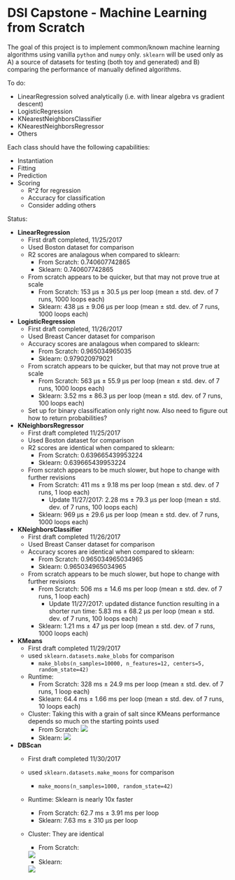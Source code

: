 # DSI Capstone - Machine Learning from Scratch

The goal of this project is to implement common/known machine learning algorithms using vanilla `python` and `numpy` only. `sklearn` will be used only as A) a source of datasets for testing (both toy and generated) and B) comparing the performance of manually defined algorithms.

To do:

* LinearRegression solved analytically (i.e. with linear algebra vs gradient descent)
* LogisticRegression
* KNearestNeighborsClassifier
* KNearestNeighborsRegressor
* Others

Each class should have the following capabilities:

* Instantiation
* Fitting
* Prediction
* Scoring
	* R^2 for regression
	* Accuracy for classification
	* Consider adding others
	
Status:

* **LinearRegression**
	* First draft completed, 11/25/2017
	* Used Boston dataset for comparison
	* R2 scores are analagous when compared to sklearn:
		* From Scratch: 0.740607742865
		* Sklearn: 0.740607742865
	* From scratch appears to be quicker, but that may not prove true at scale
		* From Scratch: 153 µs ± 30.5 µs per loop (mean ± std. dev. of 7 runs, 1000 loops each)
		* Sklearn: 438 µs ± 9.06 µs per loop (mean ± std. dev. of 7 runs, 1000 loops each)
* **LogisticRegression**
	* First draft completed, 11/26/2017
	* Used Breast Cancer dataset for comparison
	* Accuracy scores are analagous when compared to sklearn:
		* From Scratch: 0.965034965035
		* Sklearn: 0.979020979021
	* From scratch appears to be quicker, but that may not prove true at scale
		* From Scratch: 
563 µs ± 55.9 µs per loop (mean ± std. dev. of 7 runs, 1000 loops each)
		* Sklearn: 3.52 ms ± 86.3 µs per loop (mean ± std. dev. of 7 runs, 100 loops each)
	* Set up for binary classification only right now. Also need to figure out how to return probabilities?
* **KNeighborsRegressor**
	* First draft completed 11/25/2017
	* Used Boston dataset for comparison	
	* R2 scores are identical when compared to sklearn:
		* From Scratch: 0.639665439953224
		* Sklearn: 0.639665439953224
	* From scratch appears to be much slower, but hope to change with further revisions
		* From Scratch: 411 ms ± 9.18 ms per loop (mean ± std. dev. of 7 runs, 1 loop each)
			* Update 11/27/2017: 2.28 ms ± 79.3 µs per loop (mean ± std. dev. of 7 runs, 100 loops each)
		* Sklearn: 969 µs ± 29.6 µs per loop (mean ± std. dev. of 7 runs, 1000 loops each)
* **KNeighborsClassifier**
	* First draft completed 11/26/2017
	* Used Breast Canser  dataset for comparison
	* Accuracy scores are identical when compared to sklearn:
		* From Scratch: 0.965034965034965
		* Sklearn: 0.965034965034965
	* From scratch appears to be much slower, but hope to change with further revisions
		* From Scratch: 506 ms ± 14.6 ms per loop (mean ± std. dev. of 7 runs, 1 loop each)
			* Update 11/27/2017: updated distance function resulting in a shorter run time: 5.83 ms ± 68.2 µs per loop (mean ± std. dev. of 7 runs, 100 loops each)
		* Sklearn: 1.21 ms ± 47 µs per loop (mean ± std. dev. of 7 runs, 1000 loops each)
* **KMeans**
	* First draft completed 11/29/2017
	* used `sklearn.datasets.make_blobs` for comparison
		* `make_blobs(n_samples=10000, n_features=12, centers=5, random_state=42)`
	* Runtime:
		* From Scratch: 328 ms ± 24.9 ms per loop (mean ± std. dev. of 7 runs, 1 loop each)
		* Sklearn: 64.4 ms ± 1.66 ms per loop (mean ± std. dev. of 7 runs, 10 loops each)
	* Cluster: Taking this with a grain of salt since KMeans performance depends so much on the starting points used
		* From Scratch: <img src='https://git.generalassemb.ly/raw/dannyboyjohnston/dsi_capstone_ml_from_scratch/master/assets/from_scratch_kmeans_blobs_pairplot.png'>
		* Sklearn: <img src='https://git.generalassemb.ly/raw/dannyboyjohnston/dsi_capstone_ml_from_scratch/master/assets/sklearn_kmeans_blobs_pairplot.png'>
* **DBScan**
	* First draft completed 11/30/2017
	* used `sklearn.datasets.make_moons` for comparison
		* `make_moons(n_samples=1000, random_state=42)`
	* Runtime: Sklearn is nearly 10x faster
		* From Scratch: 62.7 ms ± 3.91 ms per loop
		* Sklearn: 7.63 ms ± 310 µs per loop
	* Cluster: They are identical
		* From Scratch: 
		
		<img src='https://git.generalassemb.ly/raw/dannyboyjohnston/dsi_capstone_ml_from_scratch/master/assets/sklearn_dbscan.png'>
		
		* Sklearn: 
		
		<img src='https://git.generalassemb.ly/raw/dannyboyjohnston/dsi_capstone_ml_from_scratch/master/assets/from_scratch_dbscan.png'>

		
		
	